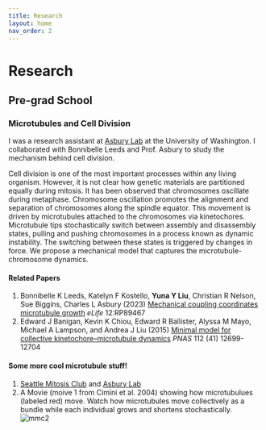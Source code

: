 ```yaml
---
title: Research
layout: home
nav_order: 2
---
```

# Research
## Pre-grad School 
### Microtubules and Cell Division 

I was a research assistant at [Asbury Lab](https://faculty.washington.edu/casbury/index.html) at the University of Washington. I collaborated with Bonnibelle Leeds and Prof. Asbury to study the mechanism behind cell division.

Cell division is one of the most important processes within any living organism. However, it is not clear how genetic materials are partitioned equally during mitosis. It has been observed that chromosomes oscillate during metaphase. Chromosome oscillation promotes the alignment and separation of chromosomes along the spindle equator. This movement is driven by microtubules attached to the chromosomes via kinetochores. Microtubule tips stochastically switch between assembly and disassembly states, pulling and pushing chromosomes in a process known as dynamic instability. The switching between these states is triggered by changes in force. We propose a mechanical model that captures the microtubule-chromosome dynamics.

#### Related Papers
1. Bonnibelle K Leeds, Katelyn F Kostello, **Yuna Y Liu**, Christian R Nelson, Sue Biggins, Charles L Asbury (2023) [Mechanical coupling coordinates microtubule growth](https://doi.org/10.7554/eLife.89467.3) *eLife* 12:RP89467
2. Edward J Banigan, Kevin K Chiou, Edward R Ballister, Alyssa M Mayo, Michael A Lampson, and Andrea J Liu (2015) [Minimal model for collective kinetochore–microtubule dynamics](https://www.pnas.org/doi/full/10.1073/pnas.1513512112#) *PNAS* 112 (41) 12699-12704

#### Some more cool microtubule stuff!
1. [Seattle Mitosis Club](https://research.fredhutch.org/biggins/en/resources.html) and [Asbury Lab](https://faculty.washington.edu/casbury/index.html)
2. A Movie (moive 1 from Cimini et al. 2004) showing how microtubulues (labeled red) move. Watch how microtubules move collectively as a bundle while each individual grows and shortens stochastically. ![mmc2](https://github.com/user-attachments/assets/cda0d30d-6304-413b-9340-1bb945378704)

